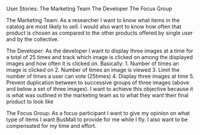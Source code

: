 User Stories:
The Marketing Team
The Developer
The Focus Group

The Marketing Team: As a researcher I want to know what items in the catalog are most likely to sell. I would also want to know how often that product is chosen as compared to the other products offered by single user and by the collective.

The Developer: As the developer I want to display three images at a time for a total of 25 times and track which image is clicked on among the displayed images and how often it is clicked on. Basically:
    1. Number of times an image is clicked on
    2. Number of times an image is viewed
    3. Limit the number of times a user can vote (25times)
    4. Display three images at time
    5. Prevent duplication between to successive groups of three images (above and below a set of three images).
I want to achieve this objective because it is what was outlined in the marketing team as to what they want their final product to look like

The Focus Group: As a focus participant I want to give my opinion on what type of items I want BusMall to provide for me while I fly. I also want to be compensated for my time and effort. 
